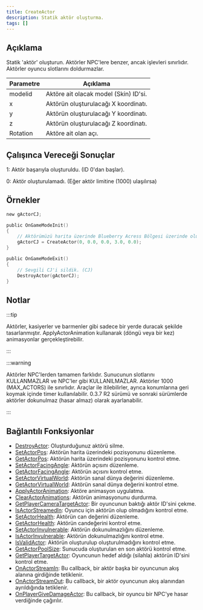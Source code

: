 ```yaml
---
title: CreateActor
description: Statik aktör oluşturma.
tags: []
---
```


<VersionWarn version='SA-MP 0.3.7' />

## Açıklama

Statik 'aktör' oluşturun. Aktörler NPC'lere benzer, ancak işlevleri sınırlıdır. Aktörler oyuncu slotlarını doldurmazlar.

| Parametre | Açıklama                                           |
| --------  | -------------------------------------------------- |
| modelid   | Aktöre ait olacak model (Skin) ID'si.              |
| x         | Aktörün oluşturulacağı X koordinatı.               |
| y         | Aktörün oluşturulacağı Y koordinatı.               |
| z         | Aktörün oluşturulacağı Z koordinatı.               |
| Rotation  | Aktöre ait olan açı.                               |

## Çalışınca Vereceği Sonuçlar

1: Aktör başarıyla oluşturuldu. (ID 0'dan başlar).

0: Aktör oluşturulamadı. (Eğer aktör limitine (1000) ulaşılırsa)

## Örnekler

```c
new gActorCJ;

public OnGameModeInit()
{
    // Aktörümüzü harita üzerinde Blueberry Acress Bölgesi üzerinde oluşturuyoruz.
    gActorCJ = CreateActor(0, 0.0, 0.0, 3.0, 0.0);
}

public OnGameModeExit()
{
    // Sevgili CJ'i sildik. (CJ)
    DestroyActor(gActorCJ);
}
```

## Notlar

:::tip

Aktörler, kasiyerler ve barmenler gibi sadece bir yerde duracak şekilde tasarlanmıştır. ApplyActorAnimation kullanarak (döngü veya bir kez) animasyonlar gerçekleştirebilir.

:::

:::warning

Aktörler NPC'lerden tamamen farklıdır. Sunucunun slotlarını KULLANMAZLAR ve NPC'ler gibi KULLANILMAZLAR. 
Aktörler 1000 (MAX_ACTORS) ile sınırlıdır. Araçlar ile itilebilirler, ayrıca konumlarına geri koymak içinde timer kullanılabilir.
0.3.7 R2 sürümü ve sonraki sürümlerde aktörler dokunulmaz (hasar almaz) olarak ayarlanabilir.

:::

## Bağlantılı Fonksiyonlar

- [DestroyActor](DestroyActor): Oluşturduğunuz aktörü silme.
- [SetActorPos](SetActorPos): Aktörün harita üzerindeki pozisyonunu düzenleme.
- [GetActorPos](GetActorPos): Aktörün harita üzerindeki pozisyonunu kontrol etme.
- [SetActorFacingAngle](SetActorFacingAngle): Aktörün açısını düzenleme.
- [GetActorFacingAngle](GetActorFacingAngle): Aktörün açısını kontrol etme.
- [SetActorVirtualWorld](SetActorVirtualWorld): Aktörün sanal dünya değerini düzenleme.
- [GetActorVirtualWorld](GetActorVirtualWorld): Aktörün sanal dünya değerini kontrol etme.
- [ApplyActorAnimation](ApplyActorAnimation): Aktöre animasyon uygulatma.
- [ClearActorAnimations](ClearActorAnimations): Aktörün animasyonunu durdurma. 
- [GetPlayerCameraTargetActor](GetPlayerCameraTargetActor): Bir oyuncunun baktığı aktör ID'sini çekme.
- [IsActorStreamedIn](IsActorStreamedIn): Oyuncu için aktörün olup olmadığını kontrol etme.
- [SetActorHealth](SetActorHealth): Aktörün can değerini düzenleme.
- [GetActorHealth](GetActorHealth): Aktörün candeğerini kontrol etme.
- [SetActorInvulnerable](SetActorInvulnerable): Aktörün dokunulmazlığını düzenleme.
- [IsActorInvulnerable](IsActorInvulnerable): Aktörün dokunulmazlığını kontrol etme.
- [IsValidActor](IsValidActor): Aktörün oluşturulup oluşturulmadığını kontrol etme.
- [GetActorPoolSize](GetActorPoolSize): Sunucuda oluşturulan en son aktörü kontrol etme.
- [GetPlayerTargetActor](GetPlayerTargetActor): Oyuncunun hedef aldığı (silahla) aktörün ID'sini kontrol etme.
- [OnActorStreamIn](../callbacks/OnActorStreamIn): Bu callback, bir aktör başka bir oyuncunun akış alanına girdiğinde tetiklenir.
- [OnActorStreamOut](../callbacks/OnActorStreamOut): Bu callback, bir aktör oyuncunun akış alanından ayrıldığında tetiklenir.
- [OnPlayerGiveDamageActor](../callbacks/OnPlayerGiveDamageActor): Bu callback, bir oyuncu bir NPC'ye hasar verdiğinde çağırılır.
